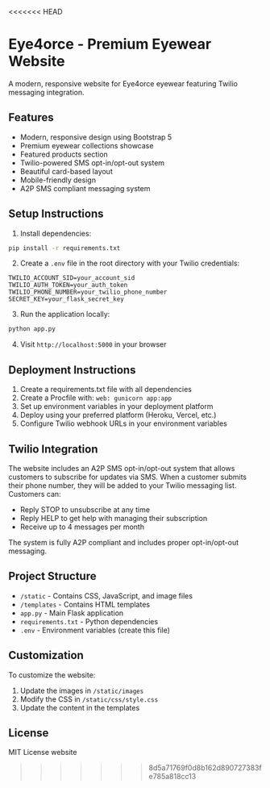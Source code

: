 <<<<<<< HEAD
# Eye4orce - Premium Eyewear Website

A modern, responsive website for Eye4orce eyewear featuring Twilio messaging integration.

## Features

- Modern, responsive design using Bootstrap 5
- Premium eyewear collections showcase
- Featured products section
- Twilio-powered SMS opt-in/opt-out system
- Beautiful card-based layout
- Mobile-friendly design
- A2P SMS compliant messaging system

## Setup Instructions

1. Install dependencies:
```bash
pip install -r requirements.txt
```

2. Create a `.env` file in the root directory with your Twilio credentials:
```
TWILIO_ACCOUNT_SID=your_account_sid
TWILIO_AUTH_TOKEN=your_auth_token
TWILIO_PHONE_NUMBER=your_twilio_phone_number
SECRET_KEY=your_flask_secret_key
```

3. Run the application locally:
```bash
python app.py
```

4. Visit `http://localhost:5000` in your browser

## Deployment Instructions

1. Create a requirements.txt file with all dependencies
2. Create a Procfile with: `web: gunicorn app:app`
3. Set up environment variables in your deployment platform
4. Deploy using your preferred platform (Heroku, Vercel, etc.)
5. Configure Twilio webhook URLs in your environment variables

## Twilio Integration

The website includes an A2P SMS opt-in/opt-out system that allows customers to subscribe for updates via SMS. When a customer submits their phone number, they will be added to your Twilio messaging list. Customers can:

- Reply STOP to unsubscribe at any time
- Reply HELP to get help with managing their subscription
- Receive up to 4 messages per month

The system is fully A2P compliant and includes proper opt-in/opt-out messaging.

## Project Structure

- `/static` - Contains CSS, JavaScript, and image files
- `/templates` - Contains HTML templates
- `app.py` - Main Flask application
- `requirements.txt` - Python dependencies
- `.env` - Environment variables (create this file)

## Customization

To customize the website:
1. Update the images in `/static/images`
2. Modify the CSS in `/static/css/style.css`
3. Update the content in the templates

## License

MIT License
website
>>>>>>> 8d5a71769f0d8b162d890727383fe785a818cc13
